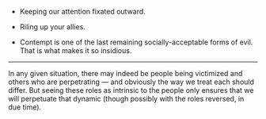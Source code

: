 

- Keeping our attention fixated outward.

- Riling up your allies.

- Contempt is one of the last remaining socially-acceptable forms of evil. That is what makes it so insidious.

---

In any given situation, there may indeed be people being victimized and others who are perpetrating — and obviously the way we treat each should differ. But seeing these roles as intrinsic to the people only ensures that we will perpetuate that dynamic (though possibly with the roles reversed, in due time).
